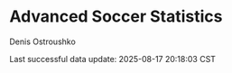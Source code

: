 # Advanced Soccer Statistics
Denis Ostroushko

<!-- gfm -->

Last successful data update: 2025-08-17 20:18:03 CST
